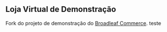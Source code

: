 ## Loja Virtual de Demonstração

Fork do projeto de demonstração do [Broadleaf Commerce](http://www.broadleafcommerce.org).
teste
